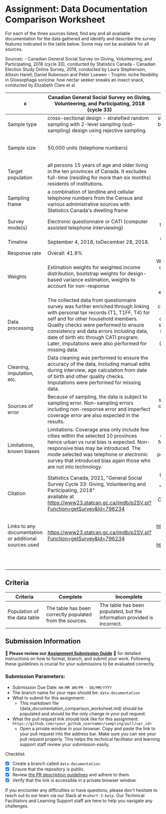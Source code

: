 # Assignment: Data Documentation Comparison Worksheet

For each of the three sources listed, find any and all available documentation for the data gathered and identify and describe the survey features indicated in the table below. Some may not be available for all sources.

Sources: - Canadian General Social Survey on Giving, Volunteering, and Participating, 2018 (cycle 33), conducted by Statistics Canada - Canadian Election Study Online Survey, 2019, conducted by Laura Stephenson, Allison Harell, Daniel Rubenson and Peter Loewen - Trophic niche flexibility in Glossophaga soricina: how nectar seeker sneaks an insect snack, conducted by Elizabeth Clare et al.

| x                                                       | Canadian General Social Survey   on Giving, Volunteering, and Participating, 2018 (cycle 33)                                                                                                                                                                                                                                                                         |                                                                                                                                                          Canadian Election Study Online   Survey, 2019                                                                                                                                                          |                                                                                                                      Trophic niche flexibility in   Glossophaga soricina: how nectar seeker sneaks an insect snack                                                                                                                      |   |
|---------------------------------------------------------|----------------------------------------------------------------------------------------------------------------------------------------------------------------------------------------------------------------------------------------------------------------------------------------------------------------------------------------------------------------------|:---------------------------------------------------------------------------------------------------------------------------------------------------------------------------------------------------------------------------------------------------------------------------------------------------------------------------------------------------------------:|:---------------------------------------------------------------------------------------------------------------------------------------------------------------------------------------------------------------------------------------------------------------------------------------------------------------------------------------:|---|
| Sample   type                                           |  cross-sectional design - stratefied random   sampling with 2-level sampling (sub-sampling) design using rejective   sampling.                                                                                                                                                                                                                                       | stratefied   random sampling, quota sampling by province and riding, and random samling   for phone dialing.                                                                                                                                                                                                                                                    | Observational   study                                                                                                                                                                                                                                                                                                                   |   |
| Sample   size                                           | 50,000 units (telephone numbers)                                                                                                                                                                                                                                                                                                                                     | non-probability   online survey: CPS1   n=37,822 & PES2 n=10,337  <br>     internet survey: CPS1  n=4,021; PES2 n=2,889                                                                                                                                                                                                                                         | 1.  112 G. soricina (73 females, 39 males)   <br>     2.  15 bats (five males and ten   females)                                                                                                                                                                                                                                        |   |
| Target   population                                     | all persons 15 years of age and   older living in the ten provinces of Canada. It excludes full-time (residing   for more than six months) residents of institutions.                                                                                                                                                                                                | Canadian   citizens & permanent resident, aged 18+                                                                                                                                                                                                                                                                                                              | 1.   Glossophaga soricina bats in the Area de Conservación de Guanacaste, Costa   Rica. <br>     2. Captive colony of Glossophaga soricina bats at the University of Bristol                                                                                                                                                            |   |
| Sampling   frame                                        | a combination of landline and   cellular telephone numbers from the Census and various administrative sources   with Statistics Canada's dwelling frame                                                                                                                                                                                                              | online survey   and telephone survey                                                                                                                                                                                                                                                                                                                            | 1. The   specific Glossophaga soricina bats present in the Area de Conservación de   Guanacaste during the 7-week period from late May to early July 2009 <br>     2. The specific colony of Glossophaga soricina bats held at the University   of Bristol,                                                                             |   |
| Survey   mode(s)                                        | Electronic questionnaire or CATI   (computer assisted telephone interviewing)                                                                                                                                                                                                                                                                                        | Two modes: a   random-digit-dial (RDD) telephone survey and a large-scale online collection                                                                                                                                                                                                                                                                     | 1. Field   collection using mist nets to capture bats, followed by laboratory analysis   of guano samples<br>     2. Field collection in controlled environment in a flight room                                                                                                                                                        |   |
| Timeline                                                | September 4, 2018, toDecember   28, 2018.                                                                                                                                                                                                                                                                                                                            | CPS: 13 Sep   2019 to 21 Oct 2019 &  PES: 24 Oct   2019 to 11 Nov 2019                                                                                                                                                                                                                                                                                          | 1. Late May   to early July 2009 (7 weeks) <br>     2. 9 days                                                                                                                                                                                                                                                                           |   |
| Response   rate                                         | Overall: 41.9%                                                                                                                                                                                                                                                                                                                                                       | CPS: 5.6% & PES: 72%                                                                                                                                                                                                                                                                                                                                            | N/A                                                                                                                                                                                                                                                                                                                                     |   |
| Weights                                                 | Estimation weights for weighted   income distribution, bootstrap weights for design-based variance estimation,   weights to account for non-response                                                                                                                                                                                                                 | Weights were   incorporated to adjust the type of phone line the responsent has (landland vs   cellular) - 66% wireless and 34% landline. Weights were also applied on   demographic variables like age, gender, education and province census   distribution                                                                                                   | None                                                                                                                                                                                                                                                                                                                                    |   |
| Data   processing                                       | The collected data from   questionnaire survey was further enriched through linking with personal tax   records (T1, T1FF, T4) for self and for other household members. Quality   checks were performed to ensure consistency and data errors including data,   date of birth etc through CATI program. Later, imputations were also   performed for missing data.  | The datasets   were pre-processed by cleaning out any respondents who provided incomplete   responses to initial demographics or the core survey, took the survey twice,   completed either wave of the survey in less than 8.5 minutes,   “straight-lined” multiple grid questions (“straightliners”) or provided a   postal code not matching their province. | Collected   sequences were edited using Sequencher v.4.5 (Gene Codes, Ann Arbor MI, USA)   and were manually aligned in BioEdit v.7.0.9 (Ibis BioSciences, Carlsbad, CA,   USA). A neighbour-joining tree of recovered sequences was constributed using   the K2P parameter using MEGA v.4. <br>                                        |   |
| Cleaning,   imputation, etc.                            | Data cleaning was performed to   ensure the accuracy of the data, including manual edits during interview, age   calculation from date of birth and other quality checks. Imputations were   performed for missing data.                                                                                                                                             | removed   duplicate entries, very fast response (<8.5 min), incomplete demographic   entries.                                                                                                                                                                                                                                                                   | In absence of   a perfect match, closest match was used.                                                                                                                                                                                                                                                                                |   |
| Sources   of error                                      | Because of sampling, the data is   subject to sampling error. Non-sampling errors including non-response error   and imperfect coverage error are also expected in the results.                                                                                                                                                                                      | sampling   error: introduced due to sampling <br>     coverage error: not every city was selected for sampling<br>     non-response error:                                                                                                                                                                                                                      | sampling   error: introduced because of limited samples <br>     coverage error: the samples were taken from a single location and during a   limited period. <br>                                                                                                                                                                      |   |
| Limitations,   known biases                             | Limitations: Coverage area only   include few cities within the selected 10 provinces hence urban vs rural bias   is expected. Non-responsive bias may be introduced. The mode selected was   telephone or electronic survey that introduced bias again those who are not   into technology.                                                                         | coverage   bias: not all cities were selected for the survey, only telephonic or   electronic mode was used for the survey hence the people who don’t use these   modes were not included.                                                                                                                                                                      | N/A                                                                                                                                                                                                                                                                                                                                     |   |
| Citation                                                | Statistics Canada, 2021,   "General Social Survey Cycle 33: Giving, Volunteering and Participating,   2018" <br>     available at   https://www23.statcan.gc.ca/imdb/p2SV.pl?Function=getSurvey&Id=796234                                                                                                                                                            | Laura B.   Stephenson, Allison Harell, Daniel Rubenson, and Peter John Loewen.   “Measuring Preferences and Behaviours in the 2019 Canadian Election Study.”   Canadian Journal of Political Science 2021, 54(1): 118-124.   doi:10.1017/S0008423920001006                                                                                                      | Clare, E. L.,   Goerlitz, H. R., Drapeau, V. A., Holderied, M. W., Adams, A. M., Nagel, J.,   Dumont, E. R., Hebert, P. D. N., & Fenton, M. B. (2013). Trophic niche   flexibility in Glossophaga soricina: How a nectar seeker sneaks an insect   snack. Functional Ecology, 28(3), 632-641.   https://doi.org/10.1111/1365-2435.12192 |   |
| Links   to any documentation or additional sources used | https://www23.statcan.gc.ca/imdb/p2SV.pl?Function=getSurvey&Id=796234                                                                                                                                                                                                                                                                                                | Phone   survey documents:   https://dataverse.harvard.edu/dataset.xhtml?persistentId=doi:10.7910/DVN/8RHLG1   <br>     Online Survey Documents:   https://dataverse.harvard.edu/dataset.xhtml?persistentId=doi:10.7910/DVN/DUS88V                                                                                                                               | https://besjournals.onlinelibrary.wiley.com/doi/full/10.1111/1365-2435.12192#:~:text=soricina%20uses%20a%20unique%20form,exploiting%20two%20different%20specialist%20methods.                                                                                                                                                           |   |
|                                                         |                                                                                                                                                                                                                                                                                                                                                                      | 1: Campaing Period Survey <br>     2:   Post-Election Survey                                                                                                                                                                                                                                                                                                    | 1: Dietary Analysis <br>     2:   Behavioural Experiments                                                                                                                                                                                                                                                                            |   |                                                                                      |                                             |                                                                                             |

## Criteria

|Criteria|Complete|Incomplete|
|--------|----|----|
|Population of the data table|The table has been correctly populated from the sources.|The table has been populated, but the information provided is incorrect.|

## Submission Information

🚨 **Please review our [Assignment Submission Guide](https://github.com/UofT-DSI/onboarding/blob/main/onboarding_documents/submissions.md)** 🚨 for detailed instructions on how to format, branch, and submit your work. Following these guidelines is crucial for your submissions to be evaluated correctly.

### Submission Parameters:
* Submission Due Date: `HH:MM AM/PM - DD/MM/YYYY`
* The branch name for your repo should be: `data-documentation`
* What to submit for this assignment:
     * This markdown file (data_documentation_comparison_worksheet.md) should be populated and should be the only change in your pull request.
* What the pull request link should look like for this assignment: `https://github.com/<your_github_username>/sampling/pull/<pr_id>`
     * Open a private window in your browser. Copy and paste the link to your pull request into the address bar. Make sure you can see your pull request properly. This helps the technical facilitator and learning support staff review your submission easily.

Checklist:
- [x] Create a branch called `data-documentation`.
- [x] Ensure that the repository is public.
- [x] Review [the PR description guidelines](https://github.com/UofT-DSI/onboarding/blob/main/onboarding_documents/submissions.md#guidelines-for-pull-request-descriptions) and adhere to them.
- [x] Verify that the link is accessible in a private browser window.

If you encounter any difficulties or have questions, please don't hesitate to reach out to our team via our Slack at `#cohort-3-help`. Our Technical Facilitators and Learning Support staff are here to help you navigate any challenges.
